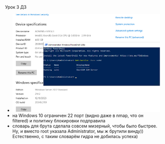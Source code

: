 Урок 3
ДЗ
- ![На Windows Server 2022 ssh-сервер включён](Less3/winserver_sshserv_enable.png)
- на Windows 10 ограничен 22 порт (видно даже в nmap, что он filtered) и политику блокировки подправила
- словарь для брута сделала совсем мизерный, чтобы было быстрее. Ну, и вместо root указала Administrator, мы ж брутили винду)) Естественно, с таким словарём гидра не добилась успеха)
